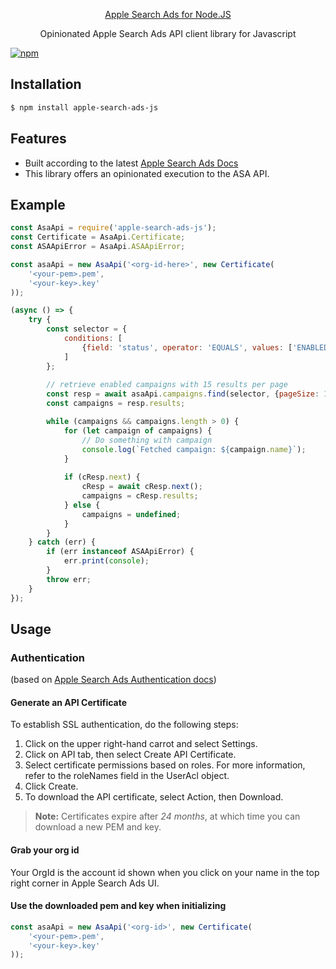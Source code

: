 <p align="center">
  <a href="https://github.com/refaelos/apple-search-ads-js">
    Apple Search Ads for Node.JS
  </a>
</p>

<p align="center">
  Opinionated Apple Search Ads API client library for Javascript
</p>

<a href="https://www.npmjs.com/package/apple-search-ads-js">
  <img alt="npm" src="https://img.shields.io/npm/v/apple-search-ads-js?style=flat-square">
</a>

## Installation
``` bash
$ npm install apple-search-ads-js
```

## Features
* Built according to the latest [Apple Search Ads Docs](https://developer.apple.com/documentation/apple_search_ads)
* This library offers an opinionated execution to the ASA API.


## Example
``` javascript
const AsaApi = require('apple-search-ads-js');
const Certificate = AsaApi.Certificate;
const ASAApiError = AsaApi.ASAApiError;

const asaApi = new AsaApi('<org-id-here>', new Certificate(
    '<your-pem>.pem',
    '<your-key>.key'
));

(async () => {
    try {
        const selector = {
            conditions: [
                {field: 'status', operator: 'EQUALS', values: ['ENABLED']}
            ]
        };
        
        // retrieve enabled campaigns with 15 results per page
        const resp = await asaApi.campaigns.find(selector, {pageSize: 15});
        const campaigns = resp.results;

        while (campaigns && campaigns.length > 0) {
            for (let campaign of campaigns) {
                // Do something with campaign
                console.log(`Fetched campaign: ${campaign.name}`);
            }
    
            if (cResp.next) {
                cResp = await cResp.next();
                campaigns = cResp.results;
            } else {
                campaigns = undefined;
            }
        }
    } catch (err) {
        if (err instanceof ASAApiError) {
            err.print(console);
        }
        throw err;
    }
});
``` 

## Usage
### Authentication
(based on [Apple Search Ads Authentication docs](https://developer.apple.com/documentation/apple_search_ads/authenticating_with_the_apple_search_ads_api))

#### Generate an API Certificate
To establish SSL authentication, do the following steps:

1. Click on the upper right-hand carrot and select Settings.
2. Click on API tab, then select Create API Certificate.
3. Select certificate permissions based on roles. For more information, refer to the roleNames field in the UserAcl object.
4. Click Create.
5. To download the API certificate, select Action, then Download.

> **Note:** 
> Certificates expire after _24 months_, at which time you can download a new PEM and key.

#### Grab your org id
Your OrgId is the account id shown when you click on your name in the top right corner in Apple Search Ads UI. 

#### Use the downloaded pem and key when initializing
``` javascript
const asaApi = new AsaApi('<org-id>', new Certificate(
    '<your-pem>.pem',
    '<your-key>.key'
));
```


